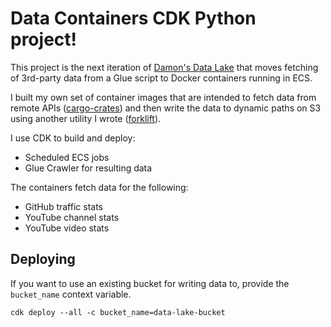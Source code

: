 
# Data Containers CDK Python project!

This project is the next iteration of [Damon's Data Lake](https://github.com/dacort/damons-data-lake) that moves fetching of 3rd-party data from a Glue script to Docker containers running in ECS.

I built my own set of container images that are intended to fetch data from remote APIs ([cargo-crates](https://github.com/dacort/cargo-crates)) and then write the data to dynamic paths on S3 using another utility I wrote ([forklift](https://github.com/dacort/forklift)).

I use CDK to build and deploy:
- Scheduled ECS jobs
- Glue Crawler for resulting data

The containers fetch data for the following:
- GitHub traffic stats
- YouTube channel stats
- YouTube video stats 

## Deploying

If you want to use an existing bucket for writing data to, provide the `bucket_name` context variable.

```shell
cdk deploy --all -c bucket_name=data-lake-bucket
```
